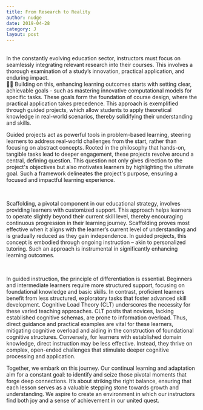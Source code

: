 ```yaml
---
title: From Research to Reality
author: nudge
date: 2019-04-28
category: J
layout: post
---
```

<br>
In the constantly evolving education sector, instructors must focus on seamlessly integrating relevant research into their courses. This involves a thorough examination of a study’s innovation, practical application, and enduring impact. 

<br>
 💁‍♀️ Building on this, enhancing learning outcomes starts with setting clear, achievable goals - such as mastering innovative computational models for specific tasks. These goals form the foundation of course design, where the practical application takes precedence. This approach is exemplified through guided projects, which allow students to apply theoretical knowledge in real-world scenarios, thereby solidifying their understanding and skills.
 
<br>

Guided projects act as powerful tools in problem-based learning, steering learners to address real-world challenges from the start, rather than focusing on abstract concepts. Rooted in the philosophy that hands-on, tangible tasks lead to deeper engagement, these projects revolve around a central, defining question. This question not only gives direction to the project's objectives but also motivates learners by highlighting the ultimate goal. Such a framework delineates the project's purpose, ensuring a focused and impactful learning experience.

<br>

Scaffolding, a pivotal component in our educational strategy, involves providing learners with customized support. This approach helps learners to operate slightly beyond their current skill level, thereby encouraging continuous progression in their learning journey. Scaffolding proves most effective when it aligns with the learner’s current level of understanding and is gradually reduced as they gain independence. In guided projects, this concept is embodied through ongoing instruction – akin to personalized tutoring. Such an approach is instrumental in significantly enhancing learning outcomes.

<br>

In guided instruction, the principle of differentiation is essential. Beginners and intermediate learners require more structured support, focusing on foundational knowledge and basic skills. In contrast, proficient learners benefit from less structured, exploratory tasks that foster advanced skill development. Cognitive Load Theory (CLT) underscores the necessity for these varied teaching approaches. CLT posits that novices, lacking established cognitive schemas, are prone to information overload. Thus, direct guidance and practical examples are vital for these learners, mitigating cognitive overload and aiding in the construction of foundational cognitive structures. Conversely, for learners with established domain knowledge, direct instruction may be less effective. Instead, they thrive on complex, open-ended challenges that stimulate deeper cognitive processing and application.
<br>

Together, we embark on this journey. Our continual learning and adaptation aim for a constant goal: to identify and seize those pivotal moments that forge deep connections. It’s about striking the right balance, ensuring that each lesson serves as a valuable stepping stone towards growth and understanding. We aspire to create an environment in which our instructors find both joy and a sense of achievement in our united quest.


<br>
<br>
